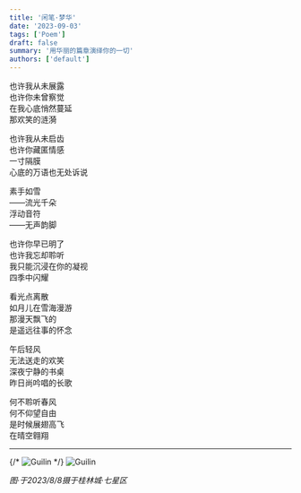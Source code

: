 ```yaml
---
title: '闲笔·梦华'
date: '2023-09-03'
tags: ['Poem']
draft: false
summary: '用华丽的篇章演绎你的一切'
authors: ['default']
---
```


也许我从未展露  
也许你未曾察觉  
在我心底悄然蔓延  
那欢笑的涟漪

也许我从未启齿  
也许你藏匿情感  
一寸隔膜  
心底的万语也无处诉说

素手如雪  
——流光千朵  
浮动音符  
——无声韵脚  


也许你早已明了  
也许我忘却聆听  
我只能沉浸在你的凝视  
四季中闪耀  


看光点离散  
如月儿在雪海漫游  
那漫天飘飞的  
是遥远往事的怀念  

午后轻风  
无法送走的欢笑  
深夜宁静的书桌  
昨日尚吟唱的长歌

何不聆听春风  
何不仰望自由  
是时候展翅高飞  
在晴空翱翔  

---

{/* ![Guilin](/static/images/blog/202309/Poem_Dream_Hua/IMG20230808173732_20240607020058.jpg) */}
![Guilin](https://img30.360buyimg.com/myjd/jfs/t20270607/165868/13/45705/1949917/66632545F0327efde/177ac289aa4bd8f8.jpg)

_图·*于2023/8/8摄于桂林城·七星区*_  

